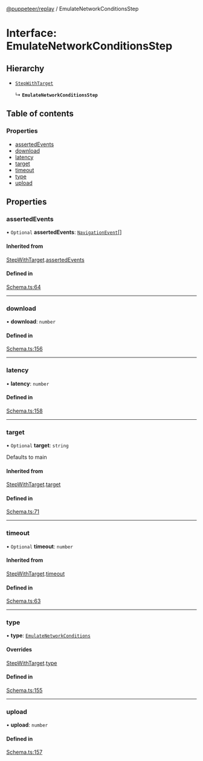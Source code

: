 [@puppeteer/replay](../README.md) / EmulateNetworkConditionsStep

# Interface: EmulateNetworkConditionsStep

## Hierarchy

- [`StepWithTarget`](Schema.StepWithTarget.md)

  ↳ **`EmulateNetworkConditionsStep`**

## Table of contents

### Properties

- [assertedEvents](EmulateNetworkConditionsStep.md#assertedevents)
- [download](EmulateNetworkConditionsStep.md#download)
- [latency](EmulateNetworkConditionsStep.md#latency)
- [target](EmulateNetworkConditionsStep.md#target)
- [timeout](EmulateNetworkConditionsStep.md#timeout)
- [type](EmulateNetworkConditionsStep.md#type)
- [upload](EmulateNetworkConditionsStep.md#upload)

## Properties

### assertedEvents

• `Optional` **assertedEvents**: [`NavigationEvent`](Schema.NavigationEvent.md)[]

#### Inherited from

[StepWithTarget](Schema.StepWithTarget.md).[assertedEvents](Schema.StepWithTarget.md#assertedevents)

#### Defined in

[Schema.ts:64](https://github.com/puppeteer/replay/blob/main/src/Schema.ts#L64)

---

### download

• **download**: `number`

#### Defined in

[Schema.ts:156](https://github.com/puppeteer/replay/blob/main/src/Schema.ts#L156)

---

### latency

• **latency**: `number`

#### Defined in

[Schema.ts:158](https://github.com/puppeteer/replay/blob/main/src/Schema.ts#L158)

---

### target

• `Optional` **target**: `string`

Defaults to main

#### Inherited from

[StepWithTarget](Schema.StepWithTarget.md).[target](Schema.StepWithTarget.md#target)

#### Defined in

[Schema.ts:71](https://github.com/puppeteer/replay/blob/main/src/Schema.ts#L71)

---

### timeout

• `Optional` **timeout**: `number`

#### Inherited from

[StepWithTarget](Schema.StepWithTarget.md).[timeout](Schema.StepWithTarget.md#timeout)

#### Defined in

[Schema.ts:63](https://github.com/puppeteer/replay/blob/main/src/Schema.ts#L63)

---

### type

• **type**: [`EmulateNetworkConditions`](../enums/Schema.StepType.md#emulatenetworkconditions)

#### Overrides

[StepWithTarget](Schema.StepWithTarget.md).[type](Schema.StepWithTarget.md#type)

#### Defined in

[Schema.ts:155](https://github.com/puppeteer/replay/blob/main/src/Schema.ts#L155)

---

### upload

• **upload**: `number`

#### Defined in

[Schema.ts:157](https://github.com/puppeteer/replay/blob/main/src/Schema.ts#L157)
